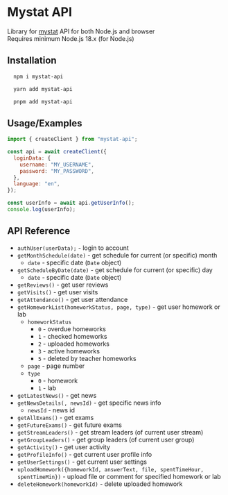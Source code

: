 # Mystat API

Library for [mystat](https://mystat.itstep.org) API for both Node.js and browser\
Requires minimum Node.js 18.x (for Node.js)

## Installation

```bash
  npm i mystat-api

  yarn add mystat-api

  pnpm add mystat-api
```

## Usage/Examples

```js
import { createClient } from "mystat-api";

const api = await createClient({
  loginData: {
    username: "MY_USERNAME",
    password: "MY_PASSWORD",
  },
  language: "en",
});

const userInfo = await api.getUserInfo();
console.log(userInfo);
```

## API Reference

- `authUser(userData);` - login to account
- `getMonthSchedule(date)` - get schedule for current (or specific) month
  - `date` - specific date (`Date` object)
- `getScheduleByDate(date)` - get schedule for current (or specific) day
  - `date` - specific date (`Date` object)
- `getReviews()` - get user reviews
- `getVisits()` - get user visits
- `getAttendance()` - get user attendance
- `getHomeworkList(homeworkStatus, page, type)` - get user homework or lab
  - `homeworkStatus`
    - `0` - overdue homeworks
    - `1` - checked homeworks
    - `2` - uploaded homeworks
    - `3` - active homeworks
    - `5` - deleted by teacher homeworks
  - `page` - page number
  - `type`
    - `0` - homework
    - `1` - lab
- `getLatestNews()` - get news
- `getNewsDetails(, newsId)` - get specific news info
  - `newsId` - news id
- `getAllExams()` - get exams
- `getFutureExams()` - get future exams
- `getStreamLeaders()` - get stream leaders (of current user stream)
- `getGroupLeaders()` - get group leaders (of current user group)
- `getActivity()` - get user activity
- `getProfileInfo()` - get current user profile info
- `getUserSettings()` - get current user settings
- `uploadHomework({homeworkId, answerText, file, spentTimeHour, spentTimeMin})` - upload file or comment for specified homework or lab
- `deleteHomework(homeworkId)` - delete uploaded homework
